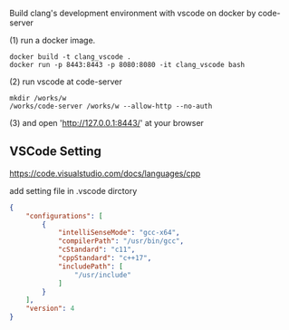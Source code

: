 Build clang's development environment with vscode on docker by code-server



(1) run a docker image.
 
```
docker build -t clang_vscode .
docker run -p 8443:8443 -p 8080:8080 -it clang_vscode bash
```

(2) run vscode at code-server

```
mkdir /works/w
/works/code-server /works/w --allow-http --no-auth
```

(3) and open 'http://127.0.0.1:8443/' at your browser 




## VSCode Setting 

https://code.visualstudio.com/docs/languages/cpp


add setting file in .vscode dirctory

```c_cpp_properties.json
{
    "configurations": [
        {
            "intelliSenseMode": "gcc-x64",
            "compilerPath": "/usr/bin/gcc",
            "cStandard": "c11",
            "cppStandard": "c++17",
            "includePath": [
                "/usr/include"
            ]
        }
    ],
    "version": 4
}
```
